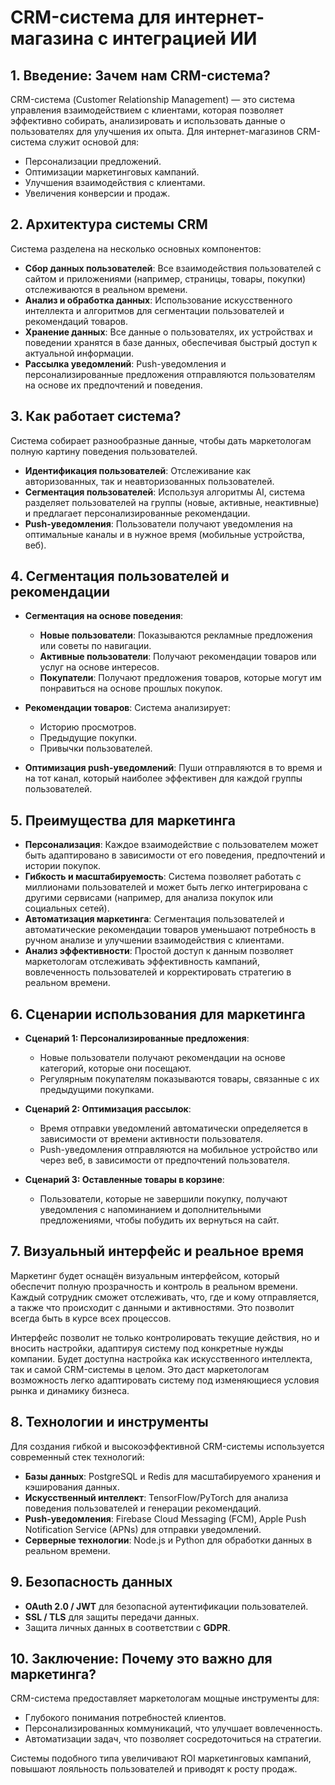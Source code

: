 # CRM-система для интернет-магазина с интеграцией ИИ

## 1. Введение: Зачем нам CRM-система?

CRM-система (Customer Relationship Management) — это система управления взаимодействием с клиентами, которая позволяет эффективно собирать, анализировать и использовать данные о пользователях для улучшения их опыта. Для интернет-магазинов CRM-система служит основой для:

- Персонализации предложений.
- Оптимизации маркетинговых кампаний.
- Улучшения взаимодействия с клиентами.
- Увеличения конверсии и продаж.

## 2. Архитектура системы CRM

Система разделена на несколько основных компонентов:

- **Сбор данных пользователей**: Все взаимодействия пользователей с сайтом и приложениями (например, страницы, товары, покупки) отслеживаются в реальном времени.
- **Анализ и обработка данных**: Использование искусственного интеллекта и алгоритмов для сегментации пользователей и рекомендаций товаров.
- **Хранение данных**: Все данные о пользователях, их устройствах и поведении хранятся в базе данных, обеспечивая быстрый доступ к актуальной информации.
- **Рассылка уведомлений**: Push-уведомления и персонализированные предложения отправляются пользователям на основе их предпочтений и поведения.

## 3. Как работает система?

Система собирает разнообразные данные, чтобы дать маркетологам полную картину поведения пользователей.

- **Идентификация пользователей**: Отслеживание как авторизованных, так и неавторизованных пользователей.
- **Сегментация пользователей**: Используя алгоритмы AI, система разделяет пользователей на группы (новые, активные, неактивные) и предлагает персонализированные рекомендации.
- **Push-уведомления**: Пользователи получают уведомления на оптимальные каналы и в нужное время (мобильные устройства, веб).

## 4. Сегментация пользователей и рекомендации

- **Сегментация на основе поведения**:
  - **Новые пользователи**: Показываются рекламные предложения или советы по навигации.
  - **Активные пользователи**: Получают рекомендации товаров или услуг на основе интересов.
  - **Покупатели**: Получают предложения товаров, которые могут им понравиться на основе прошлых покупок.

- **Рекомендации товаров**: Система анализирует:
  - Историю просмотров.
  - Предыдущие покупки.
  - Привычки пользователей.

- **Оптимизация push-уведомлений**: Пуши отправляются в то время и на тот канал, который наиболее эффективен для каждой группы пользователей.

## 5. Преимущества для маркетинга

- **Персонализация**: Каждое взаимодействие с пользователем может быть адаптировано в зависимости от его поведения, предпочтений и истории покупок.
- **Гибкость и масштабируемость**: Система позволяет работать с миллионами пользователей и может быть легко интегрирована с другими сервисами (например, для анализа покупок или социальных сетей).
- **Автоматизация маркетинга**: Сегментация пользователей и автоматические рекомендации товаров уменьшают потребность в ручном анализе и улучшении взаимодействия с клиентами.
- **Анализ эффективности**: Простой доступ к данным позволяет маркетологам отслеживать эффективность кампаний, вовлеченность пользователей и корректировать стратегию в реальном времени.

## 6. Сценарии использования для маркетинга

- **Сценарий 1: Персонализированные предложения**:
  - Новые пользователи получают рекомендации на основе категорий, которые они посещают.
  - Регулярным покупателям показываются товары, связанные с их предыдущими покупками.

- **Сценарий 2: Оптимизация рассылок**:
  - Время отправки уведомлений автоматически определяется в зависимости от времени активности пользователя.
  - Push-уведомления отправляются на мобильное устройство или через веб, в зависимости от предпочтений пользователя.

- **Сценарий 3: Оставленные товары в корзине**:
  - Пользователи, которые не завершили покупку, получают уведомления с напоминанием и дополнительными предложениями, чтобы побудить их вернуться на сайт.

## 7. Визуальный интерфейс и реальное время

Маркетинг будет оснащён визуальным интерфейсом, который обеспечит полную прозрачность и контроль в реальном времени. Каждый сотрудник сможет отслеживать, что, где и кому отправляется, а также что происходит с данными и активностями. Это позволит всегда быть в курсе всех процессов.

Интерфейс позволит не только контролировать текущие действия, но и вносить настройки, адаптируя систему под конкретные нужды компании. Будет доступна настройка как искусственного интеллекта, так и самой CRM-системы в целом. Это даст маркетологам возможность легко адаптировать систему под изменяющиеся условия рынка и динамику бизнеса.

## 8. Технологии и инструменты

Для создания гибкой и высокоэффективной CRM-системы используется современный стек технологий:

- **Базы данных**: PostgreSQL и Redis для масштабируемого хранения и кэширования данных.
- **Искусственный интеллект**: TensorFlow/PyTorch для анализа поведения пользователей и генерации рекомендаций.
- **Push-уведомления**: Firebase Cloud Messaging (FCM), Apple Push Notification Service (APNs) для отправки уведомлений.
- **Серверные технологии**: Node.js и Python для обработки данных в реальном времени.

## 9. Безопасность данных

- **OAuth 2.0 / JWT** для безопасной аутентификации пользователей.
- **SSL / TLS** для защиты передачи данных.
- Защита личных данных в соответствии с **GDPR**.

## 10. Заключение: Почему это важно для маркетинга?

CRM-система предоставляет маркетологам мощные инструменты для:

- Глубокого понимания потребностей клиентов.
- Персонализированных коммуникаций, что улучшает вовлеченность.
- Автоматизации задач, что позволяет сосредоточиться на стратегии.

Системы подобного типа увеличивают ROI маркетинговых кампаний, повышают лояльность пользователей и приводят к росту продаж.
